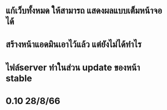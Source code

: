 # แก้เว็บทั้งหมด ให้สามารถ แสดงผลแบบเต็มหน้าจอได้
# สร้างหน้าแอดมินเอาไว้แล้ว แต่ยังไม่ได้ทำไร
# ไฟล์server ทำในส่วน update ของหน้า stable

# 0.10 28/8/66
